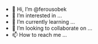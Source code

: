 - 👋 Hi, I’m @ferousobek
- 👀 I’m interested in ...
- 🌱 I’m currently learning ...
- 💞️ I’m looking to collaborate on ...
- 📫 How to reach me ...

<!---
ferousobek/ferousobek is a ✨ special ✨ repository because its `README.md` (this file) appears on your GitHub profile.
You can click the Preview link to take a look at your changes.
--->
